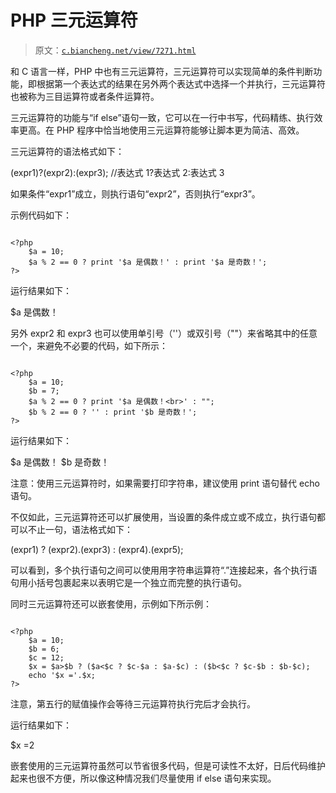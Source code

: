 # PHP 三元运算符

> 原文：[`c.biancheng.net/view/7271.html`](http://c.biancheng.net/view/7271.html)

和 C 语言一样，PHP 中也有三元运算符，三元运算符可以实现简单的条件判断功能，即根据第一个表达式的结果在另外两个表达式中选择一个并执行，三元运算符也被称为三目运算符或者条件运算符。

三元运算符的功能与“if else”语句一致，它可以在一行中书写，代码精练、执行效率更高。在 PHP 程序中恰当地使用三元运算符能够让脚本更为简洁、高效。

三元运算符的语法格式如下：

(expr1)?(expr2):(expr3); //表达式 1?表达式 2:表达式 3

如果条件“expr1”成立，则执行语句“expr2”，否则执行“expr3”。

示例代码如下：

```

<?php
    $a = 10;
    $a % 2 == 0 ? print '$a 是偶数！' : print '$a 是奇数！';
?>
```

运行结果如下：

$a 是偶数！

另外 expr2 和 expr3 也可以使用单引号（''）或双引号（""）来省略其中的任意一个，来避免不必要的代码，如下所示：

```

<?php
    $a = 10;
    $b = 7;
    $a % 2 == 0 ? print '$a 是偶数！<br>' : "";
    $b % 2 == 0 ? '' : print '$b 是奇数！';
?>
```

运行结果如下：

$a 是偶数！
$b 是奇数！

注意：使用三元运算符时，如果需要打印字符串，建议使用 print 语句替代 echo 语句。

不仅如此，三元运算符还可以扩展使用，当设置的条件成立或不成立，执行语句都可以不止一句，语法格式如下：

(expr1) ? (expr2).(expr3) : (expr4).(expr5);

可以看到，多个执行语句之间可以使用用字符串运算符“.”连接起来，各个执行语句用小括号包裹起来以表明它是一个独立而完整的执行语句。

同时三元运算符还可以嵌套使用，示例如下所示例：

```

<?php
    $a = 10;
    $b = 6;
    $c = 12;
    $x = $a>$b ? ($a<$c ? $c-$a : $a-$c) : ($b<$c ? $c-$b : $b-$c);
    echo '$x ='.$x;
?>
```

注意，第五行的赋值操作会等待三元运算符执行完后才会执行。

运行结果如下：

$x =2

嵌套使用的三元运算符虽然可以节省很多代码，但是可读性不太好，日后代码维护起来也很不方便，所以像这种情况我们尽量使用 if else 语句来实现。